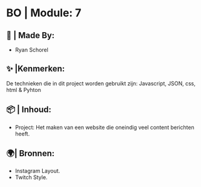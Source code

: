 # BO | Module: 7 
## 🧩 | Made By:
* Ryan Schorel 
## ✨ |Kenmerken:
De technieken die in dit project worden gebruikt zijn: Javascript, JSON, css, html & Pyhton
## 📦 | Inhoud:
* Project:
  Het maken van een website die oneindig veel content berichten heeft.
## 🌍| Bronnen:
* Instagram Layout.
* Twitch Style.

